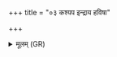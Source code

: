 +++
title = "०३ कश्यप इन्द्राय हविषा"

+++
<details><summary>मूलम् (GR)</summary>

कश्यप इन्द्राय हविषा चचार  
हरित्वतीषु मघवा मघोने ।  
पस्पार विश्वा भुवनस्य गोपा  
अन्तरिक्षस्य महतो विमाने ॥
</details>